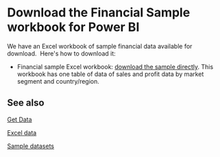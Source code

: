 ﻿<properties
   pageTitle="Download the Financial Sample workbook for Power BI"
   description="Download the Financial Sample workbook for Power BI"
   services="powerbi"
   documentationCenter=""
   authors="mihart"
   manager="mblythe"
   editor=""
   tags=""/>

<tags
   ms.service="powerbi"
   ms.devlang="NA"
   ms.topic="article"
   ms.tgt_pltfrm="NA"
   ms.workload="powerbi"
   ms.date="11/24/2015"
   ms.author="mihart"/>
# Download the Financial Sample workbook for Power BI

We have an Excel workbook of sample financial data available for download.  Here's how to download it:

-   Financial sample Excel workbook: [download the sample directly](http://go.microsoft.com/fwlink/?LinkID=521962).
	This workbook has one table of data of sales and profit data by market segment and country/region.

## See also

[Get Data](powerbi-service-get-data.md)

[Excel data](powerbi-service-excel-data.md)

[Sample datasets](powerbi-sample-datasets.md)
